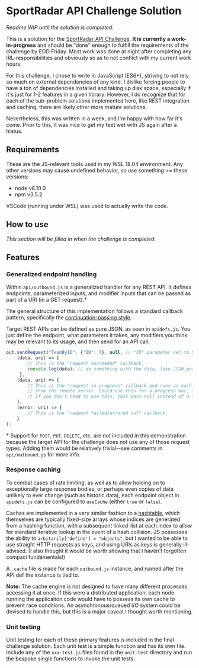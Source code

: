 # SportRadar API Challenge Solution
*Readme WIP until the solution is completed.*

This is a solution for the [SportRadar API Challenge](https://github.com/sportradarus/sportradar-api-challenge). **It is currently a work-in-progress** and should be "done" enough to fulfill the requirements of the challenge by EOD Friday. Most work was done at night after completing any IRL-responsibilities and obviously so as to not conflict with my current work hours.

For this challenge, I chose to write in JavaScript (ES6+), striving to not rely so much on external dependencies of any kind. I dislike forcing people to have a ton of dependencies installed and taking up disk space, especially if it's just for 1-2 features in a given library. However, I do recognize that for each of the sub-problem solutions implemented here, like REST integration and caching, there are likely other more mature solutions.

Nevertheless, this was written in a week, and I'm happy with how far it's come. Prior to this, it was nice to get my feet wet with JS again after a hiatus.

## Requirements
These are the JS-relevant tools used in my WSL 18.04 environment. Any other versions may cause undefined behavior, so use something >= these versions:

* node v8.10.0
* npm v3.5.2

VSCode (running under WSL) was used to actually write the code.

## How to use
*This section will be filled in when the challenge is completed.*

## Features
### Generalized endpoint handling
Within `api/outbound.js` is a generalized handler for any REST API. It defines endpoints, parameterized inputs, and modifier inputs that can be passed as part of a URI (in a GET request).\*

The general structure of this implementation follows a standard callback pattern, specifically the [continuation-passing style](https://subscription.packtpub.com/book/web_development/9781783287314/1/ch01lvl1sec10/the-callback-pattern).

Target REST APIs can be defined as pure JSON, as seen in `apidefs.js`. You just define the endpoint, what parameters it takes, any modifiers you think may be relevant to its usage, and then send for an API call:

```js
out.sendRequest("TeamByID", {"ID": 5}, null, // "ID" parameter set to 5, null (no) modifiers.
    (data, uri) => { 
        // This is the "request succeeded" callback.
        console.log(data); // do something with the data, like JSON.parse()
     },
    (data, uri) => {
        // This is the "request in progress" callback and runs as each chunk of data is received
        // from the remote server. Could use this for a progress bar, for example.
        // If you don't need to use this, just pass null instead of a function.
    },
    (error, uri) => {  
        // This is the "request failed/errored out" callback.
    }
);   
```

\* Support for `POST`, `PUT`, `DELETE`, etc. are not included in this demonstration because the target API for the challenge does not use any of those request types. Adding them would be relatively trivial--see comments in `api/outbound.js` for more info.

### Response caching
To combat cases of rate limiting, as well as to allow holding on to exceptionally large response bodies, or perhaps even copies of data unlikely to ever change (such as historic data), each endpoint object in `apidefs.js` can be configured to `useCache` (either `true` or `false`).

Caches are implemented in a very similar fashion to a [hashtable](https://en.wikipedia.org/wiki/Hash_table), which themselves are typically fixed-size arrays whose indices are generated from a hashing function, with a subsequent linked-list at each index to allow for standard iterative lookup in the event of a hash collision. JS possesses the ability to `arbitarily['define'] = "objects"`, but I wanted to be able to use straight HTTP requests as keys, and using URIs as keys is generally ill-advised. (I also thought it would be worth showing that I haven't forgotten compsci fundamentals!)

A `.cache` file is made for each `outbound.js` instance, and named after the API def the instance is tied to.

**Note:** The cache engine is not designed to have many different processes accessing it at once. If this were a distributed application, each node running the application code would have to possess its own cache to prevent race conditions. An asynchronous/queued I/O system could be devised to handle this, but this is a major caveat I thought worth mentioning.

### Unit testing
Unit testing for each of these primary features is included in the final challenge solution. Each unit test is a simple function and has its own file. Include any of the `xxx-test.js` files found in the `unit-test` directory and run the bespoke single functions to invoke the unit tests.